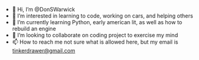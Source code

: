 - 👋 Hi, I’m @DonSWarwick
- 👀 I’m interested in learning to code, working on cars, and helping others
- 🌱 I’m currently learning Python, early american lit, as well as how to rebuild an engine
- 💞️ I’m looking to collaborate on coding project to exercise my mind
- 📫 How to reach me not sure what is allowed here, but my email is tinkerdrawer@gmail.com

<!---
DonSWarwick/DonSWarwick is a ✨ special ✨ repository because its `README.md` (this file) appears on your GitHub profile.
You can click the Preview link to take a look at your changes.
--->
